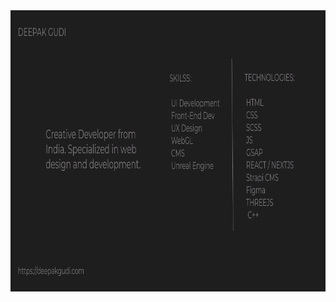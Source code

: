 <img src="https://github.com/deepakgudi-pixel/deepakgudi-pixel/blob/main/image.jpg" style="width: 850px; height:450px;">
